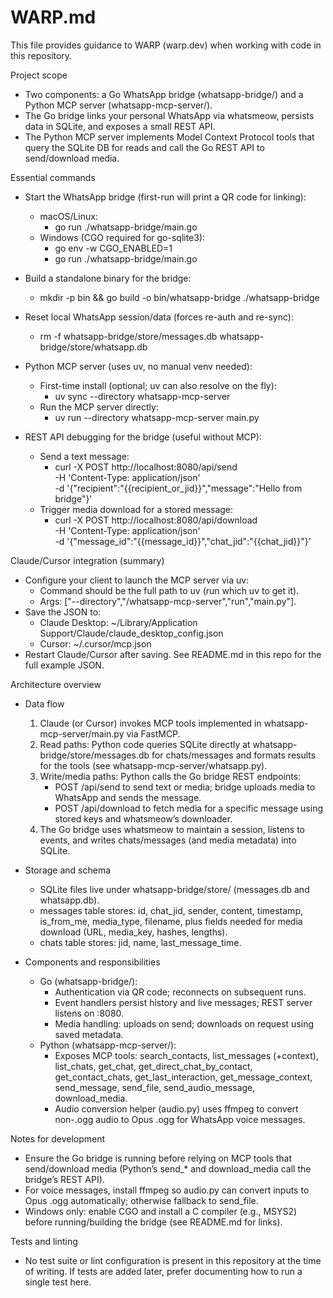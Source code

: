 # WARP.md

This file provides guidance to WARP (warp.dev) when working with code in this repository.

Project scope
- Two components: a Go WhatsApp bridge (whatsapp-bridge/) and a Python MCP server (whatsapp-mcp-server/).
- The Go bridge links your personal WhatsApp via whatsmeow, persists data in SQLite, and exposes a small REST API.
- The Python MCP server implements Model Context Protocol tools that query the SQLite DB for reads and call the Go REST API to send/download media.

Essential commands
- Start the WhatsApp bridge (first-run will print a QR code for linking):
  - macOS/Linux:
    - go run ./whatsapp-bridge/main.go
  - Windows (CGO required for go-sqlite3):
    - go env -w CGO_ENABLED=1
    - go run ./whatsapp-bridge/main.go

- Build a standalone binary for the bridge:
  - mkdir -p bin && go build -o bin/whatsapp-bridge ./whatsapp-bridge

- Reset local WhatsApp session/data (forces re-auth and re-sync):
  - rm -f whatsapp-bridge/store/messages.db whatsapp-bridge/store/whatsapp.db

- Python MCP server (uses uv, no manual venv needed):
  - First-time install (optional; uv can also resolve on the fly):
    - uv sync --directory whatsapp-mcp-server
  - Run the MCP server directly:
    - uv run --directory whatsapp-mcp-server main.py

- REST API debugging for the bridge (useful without MCP):
  - Send a text message:
    - curl -X POST http://localhost:8080/api/send \
      -H 'Content-Type: application/json' \
      -d '{"recipient":"{{recipient_or_jid}}","message":"Hello from bridge"}'
  - Trigger media download for a stored message:
    - curl -X POST http://localhost:8080/api/download \
      -H 'Content-Type: application/json' \
      -d '{"message_id":"{{message_id}}","chat_jid":"{{chat_jid}}"}'

Claude/Cursor integration (summary)
- Configure your client to launch the MCP server via uv:
  - Command should be the full path to uv (run which uv to get it).
  - Args: ["--directory","<repo>/whatsapp-mcp-server","run","main.py"].
- Save the JSON to:
  - Claude Desktop: ~/Library/Application Support/Claude/claude_desktop_config.json
  - Cursor: ~/.cursor/mcp.json
- Restart Claude/Cursor after saving. See README.md in this repo for the full example JSON.

Architecture overview
- Data flow
  1) Claude (or Cursor) invokes MCP tools implemented in whatsapp-mcp-server/main.py via FastMCP.
  2) Read paths: Python code queries SQLite directly at whatsapp-bridge/store/messages.db for chats/messages and formats results for the tools (see whatsapp-mcp-server/whatsapp.py).
  3) Write/media paths: Python calls the Go bridge REST endpoints:
     - POST /api/send to send text or media; bridge uploads media to WhatsApp and sends the message.
     - POST /api/download to fetch media for a specific message using stored keys and whatsmeow’s downloader.
  4) The Go bridge uses whatsmeow to maintain a session, listens to events, and writes chats/messages (and media metadata) into SQLite.

- Storage and schema
  - SQLite files live under whatsapp-bridge/store/ (messages.db and whatsapp.db).
  - messages table stores: id, chat_jid, sender, content, timestamp, is_from_me, media_type, filename, plus fields needed for media download (URL, media_key, hashes, lengths).
  - chats table stores: jid, name, last_message_time.

- Components and responsibilities
  - Go (whatsapp-bridge/):
    - Authentication via QR code; reconnects on subsequent runs.
    - Event handlers persist history and live messages; REST server listens on :8080.
    - Media handling: uploads on send; downloads on request using saved metadata.
  - Python (whatsapp-mcp-server/):
    - Exposes MCP tools: search_contacts, list_messages (+context), list_chats, get_chat, get_direct_chat_by_contact, get_contact_chats, get_last_interaction, get_message_context, send_message, send_file, send_audio_message, download_media.
    - Audio conversion helper (audio.py) uses ffmpeg to convert non-.ogg audio to Opus .ogg for WhatsApp voice messages.

Notes for development
- Ensure the Go bridge is running before relying on MCP tools that send/download media (Python’s send_* and download_media call the bridge’s REST API).
- For voice messages, install ffmpeg so audio.py can convert inputs to Opus .ogg automatically; otherwise fallback to send_file.
- Windows only: enable CGO and install a C compiler (e.g., MSYS2) before running/building the bridge (see README.md for links).

Tests and linting
- No test suite or lint configuration is present in this repository at the time of writing. If tests are added later, prefer documenting how to run a single test here.
